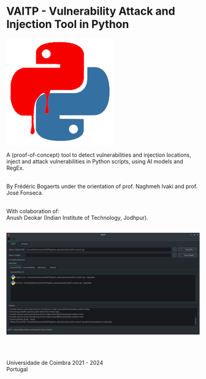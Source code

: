 # VAITP - Vulnerability Attack and Injection Tool in Python

<img src="https://github.com/netpack/vaitp/blob/main/Images/logo.png" alt="VAITP logo">


A (proof-of-concept) tool to detect vulnerabilities and injection locations, inject and attack vulnerabilities in Python scripts, using AI models and RegEx.
<br><br>

By Frédéric Bogaerts under the orientation of prof. Naghmeh Ivaki and prof. José Fonseca.<br><br>

With colaboration of:<br>
  Anush Deokar (Indian Institute of Technology, Jodhpur).
  <br><br>
  
  
![VAITP logo](https://github.com/netpack/vaitp/raw/main/Images/vaitprint1.png)

<br><br>

Universidade de Coimbra 2021 - 2024<br>
Portugal

